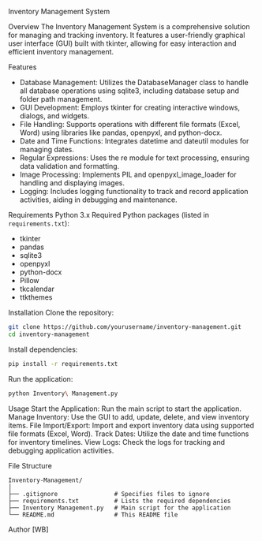 Inventory Management System


Overview
The Inventory Management System is a comprehensive solution for managing and tracking inventory. It features a user-friendly graphical user interface (GUI) built with tkinter, allowing for easy interaction and efficient inventory management.


Features
- Database Management: Utilizes the DatabaseManager class to handle all database operations using sqlite3, including database setup and folder path management.
- GUI Development: Employs tkinter for creating interactive windows, dialogs, and widgets.
- File Handling: Supports operations with different file formats (Excel, Word) using libraries like pandas, openpyxl, and python-docx.
- Date and Time Functions: Integrates datetime and dateutil modules for managing dates.
- Regular Expressions: Uses the re module for text processing, ensuring data validation and formatting.
- Image Processing: Implements PIL and openpyxl_image_loader for handling and displaying images.
- Logging: Includes logging functionality to track and record application activities, aiding in debugging and maintenance.


Requirements
Python 3.x
Required Python packages (listed in `requirements.txt`):
  - tkinter
  - pandas
  - sqlite3
  - openpyxl
  - python-docx
  - Pillow
  - tkcalendar
  - ttkthemes
 

Installation
Clone the repository:
```sh
git clone https://github.com/yourusername/inventory-management.git
cd inventory-management
```
Install dependencies:
```sh
pip install -r requirements.txt
```
Run the application:
```sh
python Inventory\ Management.py
```

Usage
Start the Application: Run the main script to start the application.
Manage Inventory: Use the GUI to add, update, delete, and view inventory items.
File Import/Export: Import and export inventory data using supported file formats (Excel, Word).
Track Dates: Utilize the date and time functions for inventory timelines.
View Logs: Check the logs for tracking and debugging application activities.


File Structure
```
Inventory-Management/
│
├── .gitignore                # Specifies files to ignore
├── requirements.txt          # Lists the required dependencies
├── Inventory Management.py   # Main script for the application
└── README.md                 # This README file
```


Author
[WB]

